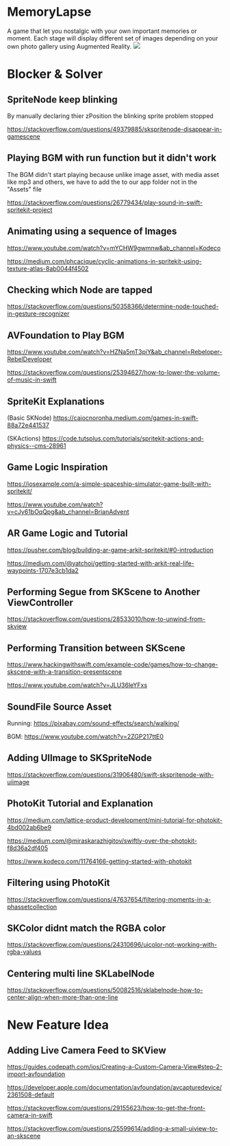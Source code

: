 # MemoryLapse
A game that let you nostalgic with your own important memories or moment. Each stage will display different set of images depending on your own photo gallery using Augmented Reality.
![](Documentation/MemoryLapseBumper.gif)

# Blocker & Solver

## SpriteNode keep blinking
By manually declaring thier zPosition the blinking sprite problem stopped

https://stackoverflow.com/questions/49379885/skspritenode-disappear-in-gamescene

## Playing BGM with run function but it didn't work
The BGM didn't start playing because unlike image asset, with media asset like mp3 and others, we have to add the to our app folder not in the "Assets" file 

https://stackoverflow.com/questions/26779434/play-sound-in-swift-spritekit-project

## Animating using a sequence of Images
https://www.youtube.com/watch?v=mYCHW9gwmnw&ab_channel=Kodeco

https://medium.com/phcacique/cyclic-animations-in-spritekit-using-texture-atlas-8ab0044f4502

## Checking which Node are tapped
https://stackoverflow.com/questions/50358366/determine-node-touched-in-gesture-recognizer

## AVFoundation to Play BGM
https://www.youtube.com/watch?v=HZNa5mT3piY&ab_channel=Rebeloper-RebelDeveloper

https://stackoverflow.com/questions/25394627/how-to-lower-the-volume-of-music-in-swift

## SpriteKit Explanations
(Basic SKNode) https://caiocnoronha.medium.com/games-in-swift-88a72e441537

(SKActions) https://code.tutsplus.com/tutorials/spritekit-actions-and-physics--cms-28961

## Game Logic Inspiration
https://iosexample.com/a-simple-spaceship-simulator-game-built-with-spritekit/

https://www.youtube.com/watch?v=cJy61bOqQpg&ab_channel=BrianAdvent

## AR Game Logic and Tutorial
https://pusher.com/blog/building-ar-game-arkit-spritekit/#0-introduction

https://medium.com/@yatchoi/getting-started-with-arkit-real-life-waypoints-1707e3cb1da2

## Performing Segue from SKScene to Another ViewController
https://stackoverflow.com/questions/28533010/how-to-unwind-from-skview

## Performing Transition between SKScene
https://www.hackingwithswift.com/example-code/games/how-to-change-skscene-with-a-transition-presentscene

https://www.youtube.com/watch?v=JLU36leYFxs

## SoundFile Source Asset
Running: https://pixabay.com/sound-effects/search/walking/

BGM: https://www.youtube.com/watch?v=2ZGP217ttE0

## Adding UIImage to SKSpriteNode
https://stackoverflow.com/questions/31906480/swift-skspritenode-with-uiimage

## PhotoKit Tutorial and Explanation
https://medium.com/lattice-product-development/mini-tutorial-for-photokit-4bd002ab6be9

https://medium.com/@miraskarazhigitov/swiftly-over-the-photokit-f8d36a2df405

https://www.kodeco.com/11764166-getting-started-with-photokit

## Filtering using PhotoKit
https://stackoverflow.com/questions/47637654/filtering-moments-in-a-phassetcollection

## SKColor didnt match the RGBA color
https://stackoverflow.com/questions/24310696/uicolor-not-working-with-rgba-values

## Centering multi line SKLabelNode
https://stackoverflow.com/questions/50082516/sklabelnode-how-to-center-align-when-more-than-one-line

# New Feature Idea

## Adding Live Camera Feed to SKView
https://guides.codepath.com/ios/Creating-a-Custom-Camera-View#step-2-import-avfoundation

https://developer.apple.com/documentation/avfoundation/avcapturedevice/2361508-default

https://stackoverflow.com/questions/29155623/how-to-get-the-front-camera-in-swift

https://stackoverflow.com/questions/25599614/adding-a-small-uiview-to-an-skscene
